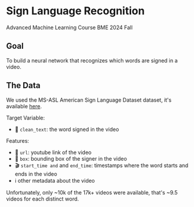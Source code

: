 # Sign Language Recognition
Advanced Machine Learning Course BME 2024 Fall
## Goal
To build a neural network that recognizes which words are signed in a video.

## The Data
We used the MS-ASL American Sign Language Dataset dataset, it's available [here](https://www.microsoft.com/en-us/download/details.aspx?id=100121).

Target Variable:
  - 💬 `clean_text`: the word signed in the video

Features:
  - 🔗 `url`: youtube link of the video
  - 🔳 `box`: bounding box of the signer in the video
  - 🎬 `start_time and` and `end_time`: timestamps where the word starts and ends in the video
  - ℹ️ other metadata about the video

Unfortunately, only ~10k of the 17k+ videos were available, that's ~9.5 videos for each distinct word.
